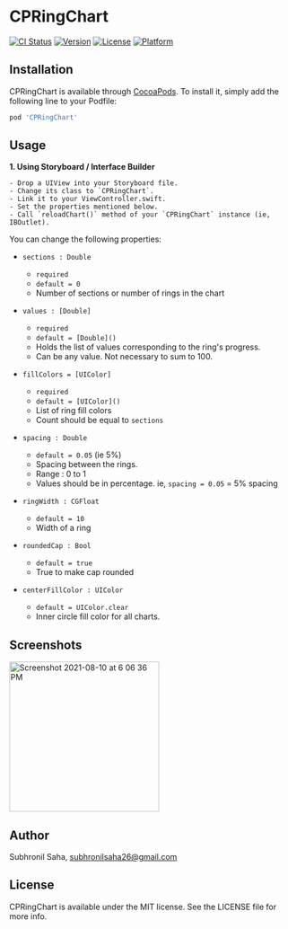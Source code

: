 # CPRingChart

[![CI Status](https://img.shields.io/travis/44949134/CPRingChart.svg?style=flat)](https://travis-ci.org/44949134/CPRingChart)
[![Version](https://img.shields.io/cocoapods/v/CPRingChart.svg?style=flat)](https://cocoapods.org/pods/CPRingChart)
[![License](https://img.shields.io/cocoapods/l/CPRingChart.svg?style=flat)](https://cocoapods.org/pods/CPRingChart)
[![Platform](https://img.shields.io/cocoapods/p/CPRingChart.svg?style=flat)](https://cocoapods.org/pods/CPRingChart)

## Installation

CPRingChart is available through [CocoaPods](https://cocoapods.org). To install
it, simply add the following line to your Podfile:

```ruby
pod 'CPRingChart'
```

## Usage

**1. Using Storyboard / Interface Builder**

    - Drop a UIView into your Storyboard file.
    - Change its class to `CPRingChart`.
    - Link it to your ViewController.swift.
    - Set the properties mentioned below.
    - Call `reloadChart()` method of your `CPRingChart` instance (ie, IBOutlet).

You can change the following properties:

- ``` sections : Double ``` 
  -  `required`
  -  `default = 0`
  -  Number of sections or number of rings in the chart
  
- ``` values : [Double] ```
  - `required`
  - `default = [Double]()`
  - Holds the list of values corresponding to the ring's progress.
  - Can be any value. Not necessary to sum to 100.
    
- ```fillColors = [UIColor]```
  - `required`
  - `default = [UIColor]()`
  - List of ring fill colors  
  - Count should be equal to `sections`

- `spacing : Double`
  - `default = 0.05` (ie 5%)
  - Spacing between the rings.
  - Range : 0 to 1
  - Values should be in percentage. ie, `spacing = 0.05` = 5% spacing

- `ringWidth : CGFloat`
  - `default = 10`
  - Width of a ring
    
- `roundedCap : Bool`
  - `default = true`
  - True to make cap rounded
    
- `centerFillColor : UIColor`
  - `default = UIColor.clear`
  - Inner circle fill color for all charts.


## Screenshots

<img width="267" alt="Screenshot 2021-08-10 at 6 06 36 PM" src="https://user-images.githubusercontent.com/44949134/128867848-01d36a47-a21c-47d6-a2bc-e1dfb8e143df.png">

## Author

Subhronil Saha, subhronilsaha26@gmail.com

## License

CPRingChart is available under the MIT license. See the LICENSE file for more info.
